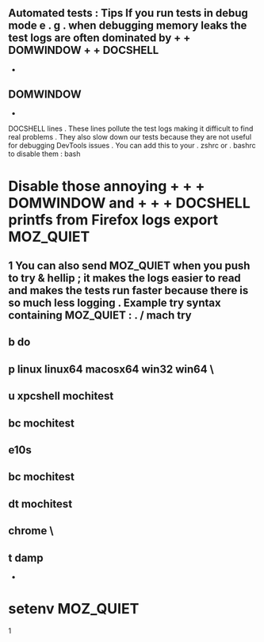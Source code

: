 #
Automated
tests
:
Tips
If
you
run
tests
in
debug
mode
e
.
g
.
when
debugging
memory
leaks
the
test
logs
are
often
dominated
by
+
+
DOMWINDOW
+
+
DOCSHELL
-
-
DOMWINDOW
-
-
DOCSHELL
lines
.
These
lines
pollute
the
test
logs
making
it
difficult
to
find
real
problems
.
They
also
slow
down
our
tests
because
they
are
not
useful
for
debugging
DevTools
issues
.
You
can
add
this
to
your
.
zshrc
or
.
bashrc
to
disable
them
:
bash
#
Disable
those
annoying
+
+
+
DOMWINDOW
and
+
+
+
DOCSHELL
printfs
from
Firefox
logs
export
MOZ_QUIET
=
1
You
can
also
send
MOZ_QUIET
when
you
push
to
try
&
hellip
;
it
makes
the
logs
easier
to
read
and
makes
the
tests
run
faster
because
there
is
so
much
less
logging
.
Example
try
syntax
containing
MOZ_QUIET
:
.
/
mach
try
-
b
do
-
p
linux
linux64
macosx64
win32
win64
\
-
u
xpcshell
mochitest
-
bc
mochitest
-
e10s
-
bc
mochitest
-
dt
mochitest
-
chrome
\
-
t
damp
-
-
setenv
MOZ_QUIET
=
1
